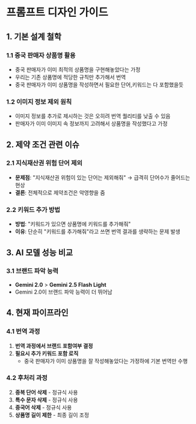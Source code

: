 # 프롬프트 디자인 가이드

## 1. 기본 설계 철학

### 1.1 중국 판매자 상품명 활용
- 중국 판매자가 이미 최적의 상품명을 구현해놓았다는 가정
- 우리는 기존 상품명에 적당한 규칙만 추가해서 번역
- 중국 판매자가 이미 상품명을 작성하면서 필요한 단어,키워드는 다 포함했을듯

### 1.2 이미지 정보 제외 원칙
- 이미지 정보를 추가로 제시하는 것은 오히려 번역 퀄리티를 낮출 수 있음
- 판매자가 이미 이미지 속 정보까지 고려해서 상품명을 작성했다고 가정


## 2. 제약 조건 관련 이슈

### 2.1 지식재산권 위험 단어 제외
- **문제점**: "지식재산권 위험이 있는 단어는 제외해줘" → 급격히 단어수가 줄어드는 현상
- **결론**: 전체적으로 제약조건은 악영향을 줌

### 2.2 키워드 추가 방법
- **방법**: "키워드가 있으면 상품명에 키워드를 추가해줘"
- **이유**: 단순히 "키워드를 추가해줘"라고 쓰면 번역 결과를 생략하는 문제 발생

## 3. AI 모델 성능 비교

### 3.1 브랜드 파악 능력
- **Gemini 2.0** > **Gemini 2.5 Flash Light**
- Gemini 2.0이 브랜드 파악 능력이 더 뛰어남

## 4. 현재 파이프라인

### 4.1 번역 과정
1. **번역 과정에서 브랜드 포함여부 결정**
2. **필요시 추가 키워드 포함 로직**
   - 중국 판매자가 이미 상품명을 잘 작성해놓았다는 가정하에 기본 번역만 수행

### 4.2 후처리 과정
2. **중복 단어 삭제** - 정규식 사용
3. **특수 문자 삭제** - 정규식 사용  
4. **중국어 삭제** - 정규식 사용
5. **상품명 길이 제한** - 최종 길이 조정 
